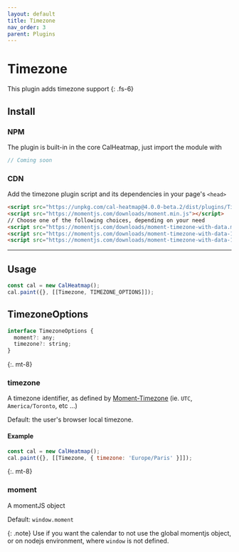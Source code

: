 ```yaml
---
layout: default
title: Timezone
nav_order: 3
parent: Plugins
---
```


# Timezone

This plugin adds timezone support
{: .fs-6}

## Install

### NPM

The plugin is built-in in the core CalHeatmap, just import the module with

```js
// Coming soon
```

### CDN

Add the timezone plugin script and its dependencies in your page's `<head>`

```html
<script src="https://unpkg.com/cal-heatmap@4.0.0-beta.2/dist/plugins/Timezone.min.js"></script>
<script src="https://momentjs.com/downloads/moment.min.js"></script>
// Choose one of the following choices, depending on your need
<script src="https://momentjs.com/downloads/moment-timezone-with-data.min.js"></script>
<script src="https://momentjs.com/downloads/moment-timezone-with-data-1970-2030.js"></script>
<script src="https://momentjs.com/downloads/moment-timezone-with-data-10-year-range.js"></script>
```

<hr/>

## Usage

```js
const cal = new CalHeatmap();
cal.paint({}, [[Timezone, TIMEZONE_OPTIONS]]);
```

## TimezoneOptions

```js
interface TimezoneOptions {
  moment?: any;
  timezone?: string;
}
```

{:. mt-8}

### timezone

A timezone identifier, as defined by [Moment-Timezone](https://momentjs.com/timezone/docs/#/using-timezones/) (ie. `UTC`, `America/Toronto`, etc ...)

Default: the user's browser local timezone.

#### Example

```js
const cal = new CalHeatmap();
cal.paint({}, [[Timezone, { timezone: 'Europe/Paris' }]]);
```

{:. mt-8}

### moment

A momentJS object

Default: `window.moment`

{: .note}
Use if you want the calendar to not use the global momentjs object,
or on nodejs environment, where `window` is not defined.
